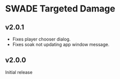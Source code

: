 # SWADE Targeted Damage

## v2.0.1

- Fixes player chooser dialog.
- Fixes soak not updating app window message.

## v2.0.0

Initial release